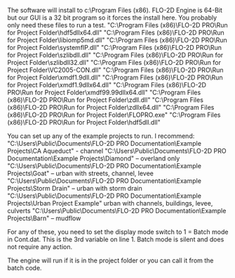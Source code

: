 The software will install to c:\Program Files (x86).  FLO-2D Engine is 64-Bit but our GUI is a 32 bit program so it forces the install here.  You probably only need these files to run a test.
"C:\Program Files (x86)\FLO-2D PRO\Run for Project Folder\hdf5dllx64.dll"
"C:\Program Files (x86)\FLO-2D PRO\Run for Project Folder\libiomp5md.dll"
"C:\Program Files (x86)\FLO-2D PRO\Run for Project Folder\systemflP.dll"
"C:\Program Files (x86)\FLO-2D PRO\Run for Project Folder\szlibdll.dll"
"C:\Program Files (x86)\FLO-2D PRO\Run for Project Folder\szlibdll32.dll"
"C:\Program Files (x86)\FLO-2D PRO\Run for Project Folder\VC2005-CON.dll"
"C:\Program Files (x86)\FLO-2D PRO\Run for Project Folder\xmdf1.9dll.dll"
"C:\Program Files (x86)\FLO-2D PRO\Run for Project Folder\xmdf1.9dllx64.dll"
"C:\Program Files (x86)\FLO-2D PRO\Run for Project Folder\xmdf99.99dllx64.dll"
"C:\Program Files (x86)\FLO-2D PRO\Run for Project Folder\zdll.dll"
"C:\Program Files (x86)\FLO-2D PRO\Run for Project Folder\zdllx64.dll"
"C:\Program Files (x86)\FLO-2D PRO\Run for Project Folder\FLOPRO.exe"
"C:\Program Files (x86)\FLO-2D PRO\Run for Project Folder\hdf5dll.dll"
 

You can set up any of the example projects to run.  I recommend:
"C:\Users\Public\Documents\FLO-2D PRO Documentation\Example Projects\CA Aqueduct" - channel
"C:\Users\Public\Documents\FLO-2D PRO Documentation\Example Projects\Diamond" – overland only
"C:\Users\Public\Documents\FLO-2D PRO Documentation\Example Projects\Goat" – urban with streets, channel, levee
"C:\Users\Public\Documents\FLO-2D PRO Documentation\Example Projects\Storm Drain" – urban with storm drain
"C:\Users\Public\Documents\FLO-2D PRO Documentation\Example Projects\Urban Project Example" urban with channels, buildings, levee, culverts
"C:\Users\Public\Documents\FLO-2D PRO Documentation\Example Projects\Barn" – mudflow
 

For any of these, you need to set the display mode switch to 1 = Batch mode in Cont.dat.  This is the 3rd variable on line 1.  Batch mode is silent and does not require any action.
 

The engine will run if it is in the project folder or you can call it from the batch code.